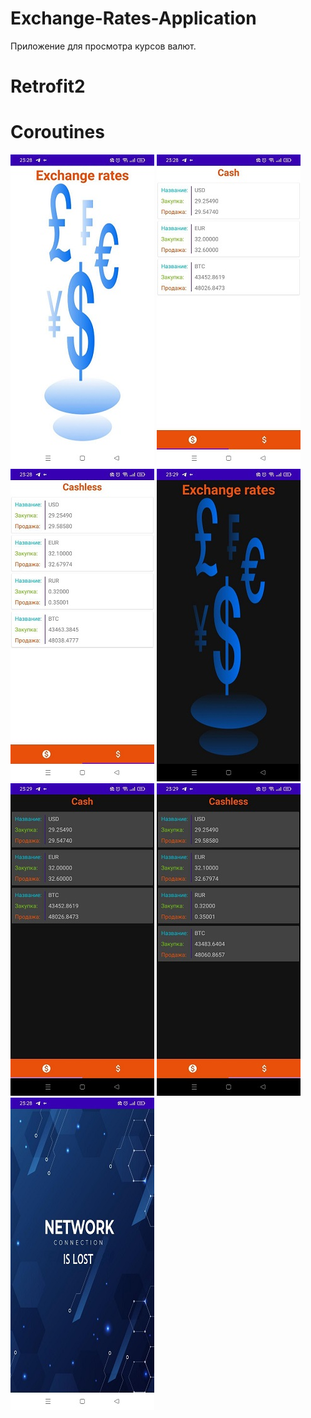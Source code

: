 # Exchange-Rates-Application
Приложение для просмотра курсов валют.
# Retrofit2
# Coroutines

![Скриншот приложения](https://github.com/FrikoGad/Exchange-Rates-Application/raw/main/screenshots/1.png)  ![Скриншот приложения](https://github.com/FrikoGad/Exchange-Rates-Application/raw/main/screenshots/2.png)  ![Скриншот приложения](https://github.com/FrikoGad/Exchange-Rates-Application/raw/main/screenshots/3.png)  ![Скриншот приложения](https://github.com/FrikoGad/Exchange-Rates-Application/raw/main/screenshots/5.png)  ![Скриншот приложения](https://github.com/FrikoGad/Exchange-Rates-Application/raw/main/screenshots/6.png)  ![Скриншот приложения](https://github.com/FrikoGad/Exchange-Rates-Application/raw/main/screenshots/7.png)  ![Скриншот приложения](https://github.com/FrikoGad/Exchange-Rates-Application/raw/main/screenshots/4.png)
